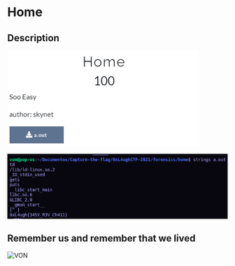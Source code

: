 # Home
## Description

![0xL4ughCTF-2021](img/1.png)

![0xL4ughCTF-2021](img/2.png)

## Remember us and remember that we lived

![VON](https://thumbs.gfycat.com/ZanyFrenchApisdorsatalaboriosa-size_restricted.gif)